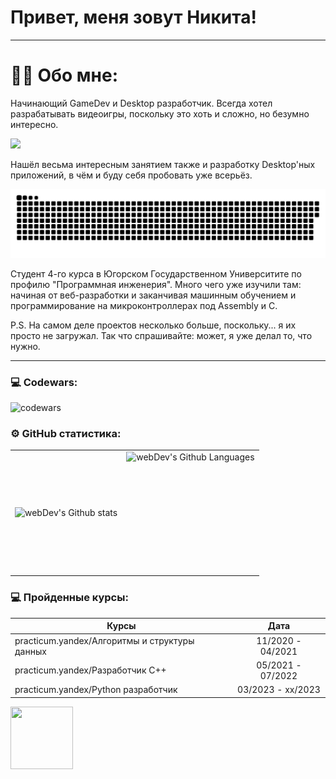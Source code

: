 # Привет, меня зовут Никита!

---

# :man_technologist: Обо мне:

Начинающий GameDev и Desktop разработчик. Всегда хотел разрабатывать видеоигры, поскольку это хоть и сложно, но безумно интересно. 

<img src="https://64.media.tumblr.com/2a179f28d17a9d3d5461f809555dda65/54cc179d177353a2-79/s500x750/280fae5190a25039b7480c6e04aad6e3f7b916a2.gifv" width="100px">

Нашёл весьма интересным занятием также и разработку Desktop'ных приложений, в чём и буду себя пробовать уже всерьёз.

<p align="center">
 <img width="600" src="github-snake.svg" alt="snake"/>
</p>

Студент 4-го курса в Югорском Государственном Университите по профилю "Программная инженерия". Много чего уже изучили там: начиная от веб-разработки и заканчивая машинным обучением и программирование на микроконтроллерах под Assembly и C.


P.S. На самом деле проектов несколько больше, поскольку... я их просто не загружал. Так что спрашивайте: может, я уже делал то, что нужно.

---

### 💻 Codewars:

![codewars](https://www.codewars.com/users/Zerg-link/badges/large)

### ⚙️ GitHub статистика:

<table>
  <tr>
    <td>
      <img align="left" src="http://github-readme-streak-stats.herokuapp.com?user=Zerg-link&theme=outrun&background=000000" alt="webDev's Github stats" />
    </td>
    <td>
      <img height="195px" align="right" alt="webDev's Github Languages" src="https://github-readme-stats-sigma-five.vercel.app/api/top-langs/?username=Zerg-link&layout=compact&theme=vision-friendly-dark" />
    </td>
  </tr>
</table>

### 💻 Пройденные курсы:

| Курсы                                                           | Дата              |
| ----------------------------------------------------------------| :---------------: |
| practicum.yandex/Алгоритмы и структуры данных                   | 11/2020 - 04/2021 |
| practicum.yandex/Разработчик C++                                | 05/2021 - 07/2022 |
| practicum.yandex/Python разработчик                             | 03/2023 - xx/2023 |

<img src="https://media.tenor.com/e6D5dLyuvAMAAAAM/zergling-starcraft.gif" width="100px" height="100px">
